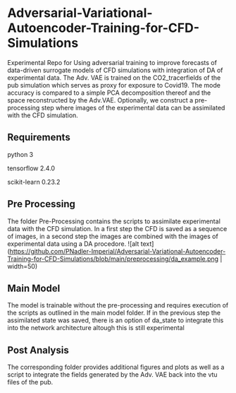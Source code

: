 # Adversarial-Variational-Autoencoder-Training-for-CFD-Simulations

Experimental Repo for Using adversarial training to improve forecasts of data-driven surrogate models of CFD simulations with integration of DA of experimental data.
The Adv. VAE is trained on the CO2_tracerfields of the pub simulation which serves as proxy for exposure to Covid19. The mode accuracy is compared to a simple PCA decomposition thereof and the space reconstructed by the Adv.VAE. Optionally, we construct a pre-processing step where images of the experimental data can be assimilated with the CFD simulation.  

## Requirements

python 3

tensorflow 2.4.0

scikit-learn 0.23.2


## Pre Processing
The folder Pre-Processing contains the scripts to assimilate experimental data with the CFD simulation. In a first step the CFD is saved as a sequence of images, in a second step the images are combined with the images of experimental data using a DA procedore.
![alt text](https://github.com/PNadler-Imperial/Adversarial-Variational-Autoencoder-Training-for-CFD-Simulations/blob/main/preprocessing/da_example.png | width=50)

## Main Model
The model is trainable without the pre-processing and requires execution of the scripts as outlined in the main model folder. If in the previous step the assimilated state was saved, there is an option of da_state to integrate this into the network architecture altough this is still experimental

## Post Analysis
The corresponding folder provides additional figures and plots as well as a script to integrate the fields generated by the Adv. VAE back into the vtu files of the pub.
